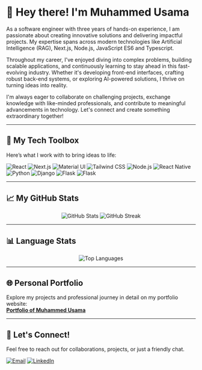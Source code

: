 # 👋 Hey there! I'm Muhammed Usama

As a software engineer with three years of hands-on experience, I am passionate about creating innovative solutions and delivering impactful projects. My expertise spans across modern technologies like Artificial Intelligence (RAG), Next.js, Node.js, JavaScript ES6 and Typescript.

Throughout my career, I've enjoyed diving into complex problems, building scalable applications, and continuously learning to stay ahead in this fast-evolving industry. Whether it's developing front-end interfaces, crafting robust back-end systems, or exploring AI-powered solutions, I thrive on turning ideas into reality.

I'm always eager to collaborate on challenging projects, exchange knowledge with like-minded professionals, and contribute to meaningful advancements in technology. Let's connect and create something extraordinary together!

---

## 🔧 My Tech Toolbox

Here’s what I work with to bring ideas to life:

<p align="left">
  <img src="https://img.shields.io/badge/React-61DAFB?style=for-the-badge&logo=react&logoColor=black" alt="React" />
  <img src="https://img.shields.io/badge/Next.js-000000?style=for-the-badge&logo=nextdotjs&logoColor=white" alt="Next.js" />
  <img src="https://img.shields.io/badge/Material_UI-0081CB?style=for-the-badge&logo=mui&logoColor=white" alt="Material UI" />
  <img src="https://img.shields.io/badge/Tailwind_CSS-06B6D4?style=for-the-badge&logo=tailwindcss&logoColor=white" alt="Tailwind CSS" />
  <img src="https://img.shields.io/badge/Node.js-339933?style=for-the-badge&logo=nodedotjs&logoColor=white" alt="Node.js" />
  <img src="https://img.shields.io/badge/React_Native-61DAFB?style=for-the-badge&logo=react&logoColor=black" alt="React Native" />
  <img src="https://img.shields.io/badge/Python-3776AB?style=for-the-badge&logo=python&logoColor=white" alt="Python" />
  <img src="https://img.shields.io/badge/Django-092E20?style=for-the-badge&logo=django&logoColor=white" alt="Django" />
  <img src="https://img.shields.io/badge/Flask-000000?style=for-the-badge&logo=flask&logoColor=white" alt="Flask" />
  <img src="https://img.shields.io/badge/langchain-000000?style=for-the-badge&logo=langchain&logoColor=#1C3C3C" alt="Flask" />
</p>

---

## 📈 My GitHub Stats

<p align="center">
  <img src="https://github-readme-stats.vercel.app/api?username=usamabhakrani&show_icons=true&theme=radical" alt="GitHub Stats" />
  <img src="https://streak-stats.demolab.com/?user=usamabhakrani&theme=radical" alt="GitHub Streak" />
</p>

---

## 📊 Language Stats

<p align="center">
  <img src="https://github-readme-stats.vercel.app/api/top-langs/?username=usamabhakrani&layout=compact&theme=radical" alt="Top Languages" />
</p>

---

## 🌐 Personal Portfolio

Explore my projects and professional journey in detail on my portfolio website:  
[**Portfolio of Muhammed Usama**](https://usamabhakrani.netlify.app/)

---

## 💬 Let's Connect!

Feel free to reach out for collaborations, projects, or just a friendly chat.

<p>
  <a href="mailto:usamabhakrani@gmail.com"><img src="https://img.shields.io/badge/Email-D14836?style=for-the-badge&logo=gmail&logoColor=white" alt="Email" /></a>
  <a href="https://www.linkedin.com/in/usamabhakrani"><img src="https://img.shields.io/badge/LinkedIn-0077B5?style=for-the-badge&logo=linkedin&logoColor=white" alt="LinkedIn" /></a>
</p>
